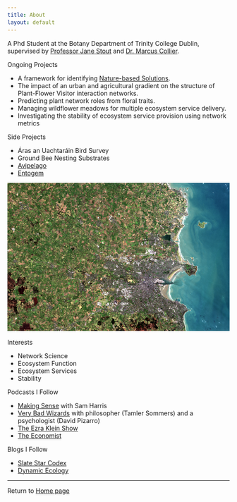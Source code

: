 ```yaml
---
title: About
layout: default
---
```


A Phd Student at the Botany Department of Trinity College Dublin, supervised by [Professor Jane Stout](https://www.tcd.ie/Botany/people/stoutj/) and [Dr. Marcus Collier](https://www.tcd.ie/Botany/people/colliema/).

Ongoing Projects
* A framework for identifying [Nature-based Solutions](_projects/Nature-based-solutions.md).
* The impact of an urban and agricultural gradient on the structure of Plant-Flower Visitor interaction networks.
* Predicting plant network roles from floral traits.
* Managing wildflower meadows for multiple ecosystem service delivery.
* Investigating the stability of ecosystem service provision using network metrics

Side Projects
* Áras an Uachtaráin Bird Survey
* Ground Bee Nesting Substrates
* [Avipelago](https://sysrev.com/u/1225/p/23706)
* [Entogem](https://sysrev.com/u/371/p/16612)


![alt text](/images/Dublin_area1.png)

Interests

* Network Science
* Ecosystem Function
* Ecosystem Services
* Stability

Podcasts I Follow

* [Making Sense](https://samharris.org/podcast/) with Sam Harris
* [Very Bad Wizards](https://verybadwizards.fireside.fm/) with philosopher (Tamler Sommers) and a psychologist (David Pizarro)
* [The Ezra Klein Show](https://www.vox.com/ezra-klein-show-podcast)
* [The Economist](https://www.economist.com/podcasts/)

Blogs I Follow

* [Slate Star Codex](https://slatestarcodex.com/)
* [Dynamic Ecology](https://dynamicecology.wordpress.com/)

***

Return to [Home page](index.html)
